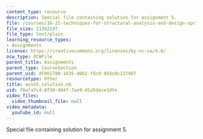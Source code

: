 ```yaml
---
content_type: resource
description: Special file containing solution for assignment 5.
file: /courses/16-21-techniques-for-structural-analysis-and-design-spring-2005/f8afa7c48f30484f7ae9d1a5dece1dfe_assn5_solution.nb
file_size: 11382197
file_type: text/plain
learning_resource_types:
- Assignments
license: https://creativecommons.org/licenses/by-nc-sa/4.0/
ocw_type: OCWFile
parent_title: Assignments
parent_type: CourseSection
parent_uid: df061780-1635-40b2-fdc8-954c8c1379d7
resourcetype: Other
title: assn5_solution.nb
uid: f8afa7c4-8f30-484f-7ae9-d1a5dece1dfe
video_files:
  video_thumbnail_file: null
video_metadata:
  youtube_id: null
---
```

Special file containing solution for assignment 5.